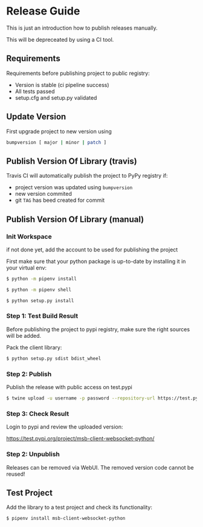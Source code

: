 # Release Guide

This is just an introduction how to publish releases manually.

This will be depreceated by using a CI tool.

## Requirements

Requirements before publishing project to public registry:
* Version is stable (ci pipeline success)
* All tests passed
* setup.cfg and setup.py validated

## Update Version

First upgrade project to new version using

```sh
bumpversion [ major | minor | patch ]
```

## Publish Version Of Library (travis)

Travis CI will automatically publish the project to PyPy registry if:
* project version was updated using `bumpversion`
* new version commited
* git `TAG` has beed created for commit

## Publish Version Of Library (manual)

### Init Workspace

if not done yet, add the account to be used for publishing the project

First make sure that your python package is up-to-date by installing it in your virtual env:
```sh
$ python -m pipenv install
```
```sh
$ python -m pipenv shell
```
```sh
$ python setup.py install
```

### Step 1: Test Build Result

Before publishing the project to pypi registry, 
make sure the right sources will be added.

Pack the client library:
```sh
$ python setup.py sdist bdist_wheel
```

### Step 2: Publish

Publish the release with public access on test.pypi

```sh
$ twine upload -u username -p password --repository-url https://test.pypi.org/legacy/ dist/*
```

### Step 3: Check Result

Login to pypi and review the uploaded version:

https://test.pypi.org/project/msb-client-websocket-python/

### Step 2: Unpublish

Releases can be removed via WebUI. The removed version code cannot be reused!

## Test Project

Add the library to a test project and check its functionality:

```sh
$ pipenv install msb-client-websocket-python
```
